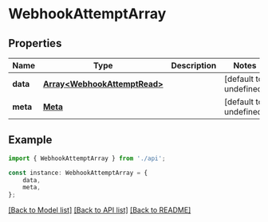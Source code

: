 # WebhookAttemptArray


## Properties

Name | Type | Description | Notes
------------ | ------------- | ------------- | -------------
**data** | [**Array&lt;WebhookAttemptRead&gt;**](WebhookAttemptRead.md) |  | [default to undefined]
**meta** | [**Meta**](Meta.md) |  | [default to undefined]

## Example

```typescript
import { WebhookAttemptArray } from './api';

const instance: WebhookAttemptArray = {
    data,
    meta,
};
```

[[Back to Model list]](../README.md#documentation-for-models) [[Back to API list]](../README.md#documentation-for-api-endpoints) [[Back to README]](../README.md)
